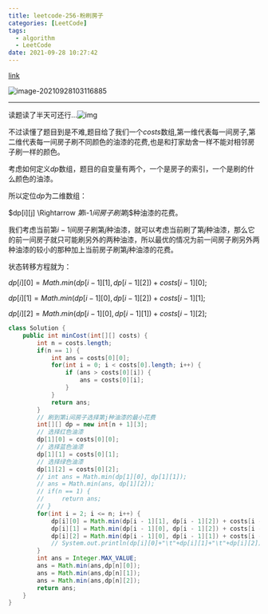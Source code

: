 ```yaml
---
title: leetcode-256-粉刷房子
categories: [LeetCode]
tags:
  - algorithm
  - LeetCode
date: 2021-09-28 10:27:42
---
```


[link](https://leetcode-cn.com/problems/paint-house/)

![image-20210928103116885](https://gitee.com/cao_ziqiang/img/raw/master/20210928103116.png)

<hr/>

读题读了半天可还行...![img](https://gitee.com/cao_ziqiang/img/raw/master/20210928103141.jpg)

不过读懂了题目到是不难,题目给了我们一个$costs$数组,第一维代表每一间房子,第二维代表每一间房子刷不同颜色的油漆的花费,也是和打家劫舍一样不能对相邻房子刷一样的颜色。

考虑如何定义$dp$数组，题目的自变量有两个，一个是房子的索引，一个是刷的什么颜色的油漆。

所以定位$dp$为二维数组：

$dp[i][j] \Rightarrow $第$i-1$间房子刷第$j$种油漆的花费。

我们考虑当前第$i-1$间房子刷第$j$种油漆，就可以考虑当前刷了第$j$种油漆，那么它的前一间房子就只可能刷另外的两种油漆，所以最优的情况为前一间房子刷另外两种油漆的较小的那种加上当前房子刷第$j$种油漆的花费。

状态转移方程就为：

$dp[i][0] = Math.min(dp[i - 1][1], dp[i - 1][2]) + costs[i - 1][0];$

$dp[i][1] = Math.min(dp[i - 1][0], dp[i - 1][2]) + costs[i - 1][1];$

$dp[i][2] = Math.min(dp[i - 1][0], dp[i - 1][1]) + costs[i - 1][2];$

```java
class Solution {
    public int minCost(int[][] costs) {
        int n = costs.length;
        if(n == 1) {
            int ans = costs[0][0];
            for(int i = 0; i < costs[0].length; i++) {
                if (ans > costs[0][i]) {
                    ans = costs[0][i];
                }
            }
            return ans;
        }
        // 刷到第i间房子选择第j种油漆的最小花费
        int[][] dp = new int[n + 1][3];
        // 选择红色油漆
        dp[1][0] = costs[0][0];
        // 选择蓝色油漆
        dp[1][1] = costs[0][1];
        // 选择绿色油漆
        dp[1][2] = costs[0][2];
        // int ans = Math.min(dp[1][0], dp[1][1]);
        // ans = Math.min(ans, dp[1][2]);
        // if(n == 1) {
        //     return ans;
        // }
        for(int i = 2; i <= n; i++) {
            dp[i][0] = Math.min(dp[i - 1][1], dp[i - 1][2]) + costs[i - 1][0];
            dp[i][1] = Math.min(dp[i - 1][0], dp[i - 1][2]) + costs[i - 1][1];
            dp[i][2] = Math.min(dp[i - 1][0], dp[i - 1][1]) + costs[i - 1][2];
            // System.out.println(dp[i][0]+"\t"+dp[i][1]+"\t"+dp[i][2]);
        }
        int ans = Integer.MAX_VALUE;
        ans = Math.min(ans,dp[n][0]);
        ans = Math.min(ans,dp[n][1]);
        ans = Math.min(ans,dp[n][2]);
        return ans;
    }
}
```

